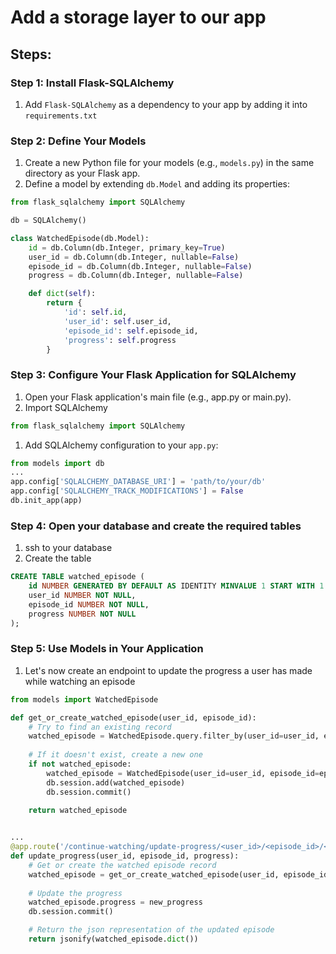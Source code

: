 # Add a storage layer to our app

## Steps:

### Step 1: Install Flask-SQLAlchemy
1. Add `Flask-SQLAlchemy` as a dependency to your app by adding it into `requirements.txt`

### Step 2: Define Your Models
1. Create a new Python file for your models (e.g., `models.py`) in the same directory as your Flask app.
1. Define a model by extending `db.Model` and adding its properties:
```python
from flask_sqlalchemy import SQLAlchemy

db = SQLAlchemy()

class WatchedEpisode(db.Model):
    id = db.Column(db.Integer, primary_key=True)
    user_id = db.Column(db.Integer, nullable=False)
    episode_id = db.Column(db.Integer, nullable=False)
    progress = db.Column(db.Integer, nullable=False)

    def dict(self):
        return {
            'id': self.id,
            'user_id': self.user_id,
            'episode_id': self.episode_id,
            'progress': self.progress
        }
```

### Step 3: Configure Your Flask Application for SQLAlchemy
1. Open your Flask application's main file (e.g., app.py or main.py).
1. Import SQLAlchemy
```python
from flask_sqlalchemy import SQLAlchemy
```
1. Add SQLAlchemy configuration to your `app.py`:
```python
from models import db
...
app.config['SQLALCHEMY_DATABASE_URI'] = 'path/to/your/db'
app.config['SQLALCHEMY_TRACK_MODIFICATIONS'] = False
db.init_app(app)
```

### Step 4: Open your database and create the required tables
1. ssh to your database
1. Create the table
```sql
CREATE TABLE watched_episode (
    id NUMBER GENERATED BY DEFAULT AS IDENTITY MINVALUE 1 START WITH 1 PRIMARY KEY,
    user_id NUMBER NOT NULL,
    episode_id NUMBER NOT NULL,
    progress NUMBER NOT NULL
);
```

### Step 5: Use Models in Your Application
1. Let's now create an endpoint to update the progress a user has made while watching an episode
```python
from models import WatchedEpisode

def get_or_create_watched_episode(user_id, episode_id):
    # Try to find an existing record
    watched_episode = WatchedEpisode.query.filter_by(user_id=user_id, episode_id=episode_id).first()
    
    # If it doesn't exist, create a new one
    if not watched_episode:
        watched_episode = WatchedEpisode(user_id=user_id, episode_id=episode_id, progress=0)
        db.session.add(watched_episode)
        db.session.commit()
    
    return watched_episode


...
@app.route('/continue-watching/update-progress/<user_id>/<episode_id>/<progress>')
def update_progress(user_id, episode_id, progress):
    # Get or create the watched episode record
    watched_episode = get_or_create_watched_episode(user_id, episode_id)
    
    # Update the progress
    watched_episode.progress = new_progress
    db.session.commit()

    # Return the json representation of the updated episode
    return jsonify(watched_episode.dict())
```





